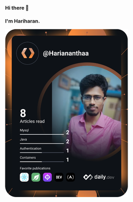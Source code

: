 ### Hi there 👋
### I'm Hariharan.

<a href="https://app.daily.dev/hariananthaa"><img src="https://github.com/hariananthaa/hariananthaa/blob/main/devcard.svg" width="400" alt="Hariharan's Dev Card"/></a>

<!--
**hariananthaa/hariananthaa** is a ✨ _special_ ✨ repository because its `README.md` (this file) appears on your GitHub profile.

Here are some ideas to get you started:

- 🔭 I’m currently working on ...
- 🌱 I’m currently learning ...
- 👯 I’m looking to collaborate on ...
- 🤔 I’m looking for help with ...
- 💬 Ask me about ...
- 📫 How to reach me: ...
- 😄 Pronouns: ...
- ⚡ Fun fact: ...
-->
